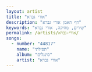 ```yaml
---
layout: artist
title: "אורי גברא"
description: "דף האמן אורי גברא"
keywords: "שירים, מוזיקה, אורי גברא"
permalink: /artists/אורי-גברא/
songs:
  - number: "44817"
    name: "תפילתי"
    album: "סינגלים"
    artist: "אורי גברא"
---
```

